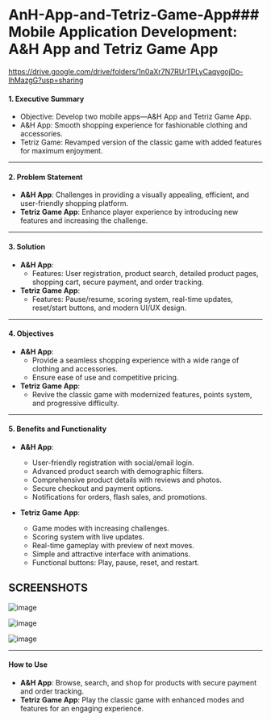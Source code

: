 # AnH-App-and-Tetriz-Game-App### Mobile Application Development: A&H App and Tetriz Game App

https://drive.google.com/drive/folders/1n0aXr7N7RUrTPLyCaqvgojDo-lhMazgG?usp=sharing

#### **1. Executive Summary**
- Objective: Develop two mobile apps—A&H App and Tetriz Game App.
- A&H App: Smooth shopping experience for fashionable clothing and accessories.
- Tetriz Game: Revamped version of the classic game with added features for maximum enjoyment.

---

#### **2. Problem Statement**
- **A&H App**: Challenges in providing a visually appealing, efficient, and user-friendly shopping platform.  
- **Tetriz Game App**: Enhance player experience by introducing new features and increasing the challenge.

---

#### **3. Solution**
- **A&H App**:  
  - Features: User registration, product search, detailed product pages, shopping cart, secure payment, and order tracking.  
- **Tetriz Game App**:  
  - Features: Pause/resume, scoring system, real-time updates, reset/start buttons, and modern UI/UX design.

---

#### **4. Objectives**
- **A&H App**:  
  - Provide a seamless shopping experience with a wide range of clothing and accessories.  
  - Ensure ease of use and competitive pricing.  
- **Tetriz Game App**:  
  - Revive the classic game with modernized features, points system, and progressive difficulty.  

---

#### **5. Benefits and Functionality**
- **A&H App**:  
  - User-friendly registration with social/email login.  
  - Advanced product search with demographic filters.  
  - Comprehensive product details with reviews and photos.  
  - Secure checkout and payment options.  
  - Notifications for orders, flash sales, and promotions.  

- **Tetriz Game App**:  
  - Game modes with increasing challenges.  
  - Scoring system with live updates.  
  - Real-time gameplay with preview of next moves.  
  - Simple and attractive interface with animations.  
  - Functional buttons: Play, pause, reset, and restart.

## SCREENSHOTS
![image](https://github.com/user-attachments/assets/5574293d-1dcf-4b56-b3a1-49c6abad8056)

![image](https://github.com/user-attachments/assets/1b6ab72f-bb4b-47e8-b79f-f0dd5426de8e)

![image](https://github.com/user-attachments/assets/9045f122-0cf5-4607-bacf-789952ca5ea1)





---

#### **How to Use**  
- **A&H App**: Browse, search, and shop for products with secure payment and order tracking.  
- **Tetriz Game App**: Play the classic game with enhanced modes and features for an engaging experience.
